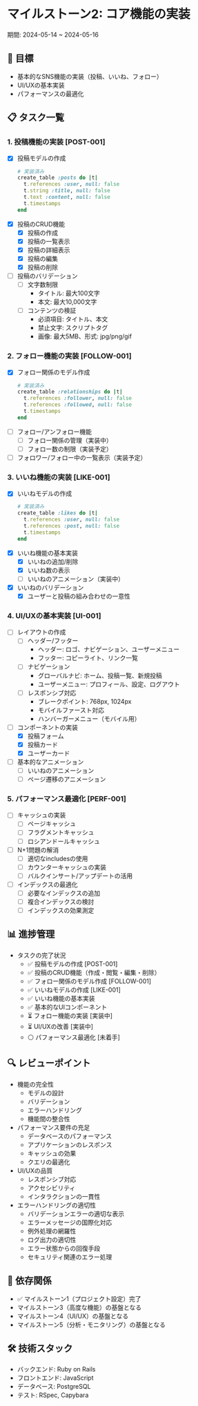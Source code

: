 # マイルストーン2: コア機能の実装
期間: 2024-05-14 ~ 2024-05-16

## 🎯 目標
- 基本的なSNS機能の実装（投稿、いいね、フォロー）
- UI/UXの基本実装
- パフォーマンスの最適化

## 📋 タスク一覧

### 1. 投稿機能の実装 [POST-001]
- [x] 投稿モデルの作成
    ```ruby
    # 実装済み
    create_table :posts do |t|
      t.references :user, null: false
      t.string :title, null: false
      t.text :content, null: false
      t.timestamps
    end
    ```
- [x] 投稿のCRUD機能
    - [x] 投稿の作成
    - [x] 投稿の一覧表示
    - [x] 投稿の詳細表示
    - [x] 投稿の編集
    - [x] 投稿の削除
- [ ] 投稿のバリデーション
    - [ ] 文字数制限
      - タイトル: 最大100文字
      - 本文: 最大10,000文字
    - [ ] コンテンツの検証
      - 必須項目: タイトル、本文
      - 禁止文字: スクリプトタグ
      - 画像: 最大5MB、形式: jpg/png/gif

### 2. フォロー機能の実装 [FOLLOW-001]
- [x] フォロー関係のモデル作成
    ```ruby
    # 実装済み
    create_table :relationships do |t|
      t.references :follower, null: false
      t.references :followed, null: false
      t.timestamps
    end
    ```
- [ ] フォロー/アンフォロー機能
    - [ ] フォロー関係の管理（実装中）
    - [ ] フォロー数の制限（実装予定）
- [ ] フォロワー/フォロー中の一覧表示（実装予定）

### 3. いいね機能の実装 [LIKE-001]
- [x] いいねモデルの作成
    ```ruby
    # 実装済み
    create_table :likes do |t|
      t.references :user, null: false
      t.references :post, null: false
      t.timestamps
    end
    ```
- [x] いいね機能の基本実装
    - [x] いいねの追加/削除
    - [x] いいね数の表示
    - [ ] いいねのアニメーション（実装中）
- [x] いいねのバリデーション
    - [x] ユーザーと投稿の組み合わせの一意性

### 4. UI/UXの基本実装 [UI-001]
- [ ] レイアウトの作成
    - [ ] ヘッダー/フッター
      - ヘッダー: ロゴ、ナビゲーション、ユーザーメニュー
      - フッター: コピーライト、リンク一覧
    - [ ] ナビゲーション
      - グローバルナビ: ホーム、投稿一覧、新規投稿
      - ユーザーメニュー: プロフィール、設定、ログアウト
    - [ ] レスポンシブ対応
      - ブレークポイント: 768px, 1024px
      - モバイルファースト対応
      - ハンバーガーメニュー（モバイル用）
- [ ] コンポーネントの実装
    - [x] 投稿フォーム
    - [x] 投稿カード
    - [x] ユーザーカード
- [ ] 基本的なアニメーション
    - [ ] いいねのアニメーション
    - [ ] ページ遷移のアニメーション

### 5. パフォーマンス最適化 [PERF-001]
- [ ] キャッシュの実装
    - [ ] ページキャッシュ
    - [ ] フラグメントキャッシュ
    - [ ] ロシアンドールキャッシュ
- [ ] N+1問題の解消
    - [ ] 適切なincludesの使用
    - [ ] カウンターキャッシュの実装
    - [ ] バルクインサート/アップデートの活用
- [ ] インデックスの最適化
    - [ ] 必要なインデックスの追加
    - [ ] 複合インデックスの検討
    - [ ] インデックスの効果測定

## 📊 進捗管理
- タスクの完了状況
  - ✅ 投稿モデルの作成 [POST-001]
  - ✅ 投稿のCRUD機能（作成・閲覧・編集・削除）
  - ✅ フォロー関係のモデル作成 [FOLLOW-001]
  - ✅ いいねモデルの作成 [LIKE-001]
  - ✅ いいね機能の基本実装
  - ✅ 基本的なUIコンポーネント
  - ⏳ フォロー機能の実装 [実装中]
  - ⏳ UI/UXの改善 [実装中]
  - ⚪ パフォーマンス最適化 [未着手]

## 🔍 レビューポイント
- 機能の完全性
  - モデルの設計
  - バリデーション
  - エラーハンドリング
  - 機能間の整合性
- パフォーマンス要件の充足
  - データベースのパフォーマンス
  - アプリケーションのレスポンス
  - キャッシュの効果
  - クエリの最適化
- UI/UXの品質
  - レスポンシブ対応
  - アクセシビリティ
  - インタラクションの一貫性
- エラーハンドリングの適切性
  - バリデーションエラーの適切な表示
  - エラーメッセージの国際化対応
  - 例外処理の網羅性
  - ログ出力の適切性
  - エラー状態からの回復手段
  - セキュリティ関連のエラー処理

## 🔄 依存関係
- ✅ マイルストーン1（プロジェクト設定）完了
- マイルストーン3（高度な機能）の基盤となる
- マイルストーン4（UI/UX）の基盤となる
- マイルストーン5（分析・モニタリング）の基盤となる

## 🛠 技術スタック
- バックエンド: Ruby on Rails
- フロントエンド: JavaScript
- データベース: PostgreSQL
- テスト: RSpec, Capybara 